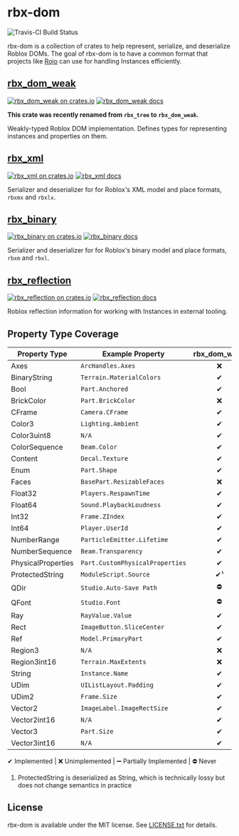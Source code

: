 # rbx-dom
![Travis-CI Build Status](https://api.travis-ci.org/LPGhatguy/rbx-dom.svg?branch=master)

rbx-dom is a collection of crates to help represent, serialize, and deserialize Roblox DOMs. The goal of rbx-dom is to have a common format that projects like [Rojo](https://github.com/LPGhatguy/rojo) can use for handling Instances efficiently.

## [rbx_dom_weak](rbx_dom_weak)
[![rbx_dom_weak on crates.io](https://img.shields.io/crates/v/rbx_dom_weak.svg)](https://crates.io/crates/rbx_dom_weak)
[![rbx_dom_weak docs](https://img.shields.io/badge/docs-docs.rs-orange.svg)](https://docs.rs/rbx_dom_weak)

**This crate was recently renamed from `rbx_tree` to `rbx_dom_weak`.**

Weakly-typed Roblox DOM implementation. Defines types for representing instances and properties on them.

## [rbx_xml](rbx_xml)
[![rbx_xml on crates.io](https://img.shields.io/crates/v/rbx_xml.svg)](https://crates.io/crates/rbx_xml)
[![rbx_xml docs](https://img.shields.io/badge/docs-docs.rs-orange.svg)](https://docs.rs/rbx_xml)

Serializer and deserializer for for Roblox's XML model and place formats, `rbxmx` and `rbxlx`.

## [rbx_binary](rbx_binary)
[![rbx_binary on crates.io](https://img.shields.io/crates/v/rbx_binary.svg)](https://crates.io/crates/rbx_binary)
[![rbx_binary docs](https://img.shields.io/badge/docs-docs.rs-orange.svg)](https://docs.rs/rbx_binary)

Serializer and deserializer for for Roblox's binary model and place formats, `rbxm` and `rbxl`.

## [rbx_reflection](rbx_reflection)
[![rbx_reflection on crates.io](https://img.shields.io/crates/v/rbx_reflection.svg)](https://crates.io/crates/rbx_reflection)
[![rbx_reflection docs](https://img.shields.io/badge/docs-docs.rs-orange.svg)](https://docs.rs/rbx_reflection)

Roblox reflection information for working with Instances in external tooling.

## Property Type Coverage

| Property Type      | Example Property                | rbx\_dom\_weak | rbx\_xml | rbx\_binary |
| ------------------ | ------------------------------- |:---------:|:--------:|:-----------:|
| Axes               | `ArcHandles.Axes`               | ❌ | ❌ | ❌ |
| BinaryString       | `Terrain.MaterialColors`        | ✔ | ✔ | ❌ |
| Bool               | `Part.Anchored`                 | ✔ | ✔ | ✔ |
| BrickColor         | `Part.BrickColor`               | ❌ | ❌ | ❌ |
| CFrame             | `Camera.CFrame`                 | ✔ | ✔ | ❌ |
| Color3             | `Lighting.Ambient`              | ✔ | ✔ | ❌ |
| Color3uint8        | `N/A`                           | ✔ | ✔ | ❌ |
| ColorSequence      | `Beam.Color`                    | ✔ | ✔ | ❌ |
| Content            | `Decal.Texture`                 | ✔ | ✔ | ❌ |
| Enum               | `Part.Shape`                    | ✔ | ✔ | ❌ |
| Faces              | `BasePart.ResizableFaces`       | ❌ | ❌ | ❌ |
| Float32            | `Players.RespawnTime`           | ✔ | ✔ | ❌ |
| Float64            | `Sound.PlaybackLoudness`        | ✔ | ✔ | ❌ |
| Int32              | `Frame.ZIndex`                  | ✔ | ✔ | ❌ |
| Int64              | `Player.UserId`                 | ✔ | ✔ | ❌ |
| NumberRange        | `ParticleEmitter.Lifetime`      | ✔ | ✔ | ❌ |
| NumberSequence     | `Beam.Transparency`             | ✔ | ✔ | ❌ |
| PhysicalProperties | `Part.CustomPhysicalProperties` | ✔ | ✔ | ❌ |
| ProtectedString    | `ModuleScript.Source`           | ✔¹ | ✔¹ | ❌ |
| QDir               | `Studio.Auto-Save Path`         | ⛔ | ⛔ | ⛔ |
| QFont              | `Studio.Font`                   | ⛔ | ⛔ | ⛔ |
| Ray                | `RayValue.Value`                | ✔ | ❌ | ❌ |
| Rect               | `ImageButton.SliceCenter`       | ✔ | ✔ | ❌ |
| Ref                | `Model.PrimaryPart`             | ✔ | ➖ | ❌ |
| Region3            | `N/A`                           | ❌ | ❌ | ❌ |
| Region3int16       | `Terrain.MaxExtents`            | ❌ | ❌ | ❌ |
| String             | `Instance.Name`                 | ✔ | ✔ | ✔ |
| UDim               | `UIListLayout.Padding`          | ✔ | ✔ | ❌ |
| UDim2              | `Frame.Size`                    | ✔ | ✔ | ❌ |
| Vector2            | `ImageLabel.ImageRectSize`      | ✔ | ✔ | ❌ |
| Vector2int16       | `N/A`                           | ✔ | ✔ | ❌ |
| Vector3            | `Part.Size`                     | ✔ | ✔ | ❌ |
| Vector3int16       | `N/A`                           | ✔ | ✔ | ❌ |

✔ Implemented | ❌ Unimplemented | ➖ Partially Implemented | ⛔ Never

1. ProtectedString is deserialized as String, which is technically lossy but does not change semantics in practice

## License
rbx-dom is available under the MIT license. See [LICENSE.txt](LICENSE.txt) for details.